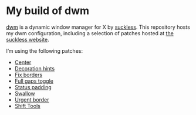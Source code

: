 # My build of dwm

[dwm](https://dwm.suckless.org/) is a dynamic window manager for X by
[suckless](https://suckless.org).  This repository hosts my dwm
configuration, including a selection of patches hosted at [the
suckless website](https://dwm.suckless.org/patches/).

I’m using the following patches:

- [Center](https://dwm.suckless.org/patches/center)
- [Decoration hints](https://dwm.suckless.org/patches/decoration_hints/)
- [Fix borders](https://dwm.suckless.org/patches/alpha)
- [Full gaps toggle](https://dwm.suckless.org/patches/fullgaps)
- [Status padding](https://dwm.suckless.org/patches/statuspadding)
- [Swallow](https://dwm.suckless.org/patches/swallow/)
- [Urgent border](https://dwm.suckless.org/patches/urgentborder)
- [Shift Tools](https://dwm.suckless.org/patches/shift-tools/)
